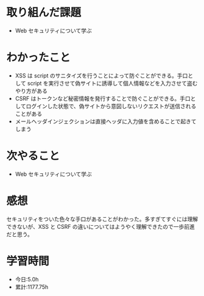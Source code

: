 # 取り組んだ課題

- Web セキュリティについて学ぶ

# わかったこと

- XSS は script のサニタイズを行うことによって防ぐことができる。手口として script を実行させて偽サイトに誘導して個人情報などを入力させて盗むやり方がある
- CSRF はトークンなど秘密情報を発行することで防ぐことができる。手口としてログインした状態で、偽サイトから意図しないリクエストが送信されることがある
- メールヘッダインジェクションは直接ヘッダに入力値を含めることで起きてしまう

# 次やること

- Web セキュリティについて学ぶ

# 感想

セキュリティをついた色々な手口があることがわかった。多すぎてすぐには理解できないが、XSS と CSRF の違いについてはようやく理解できたので一歩前進だと思う。

# 学習時間

- 今日:5.0h
- 累計:1177.75h
